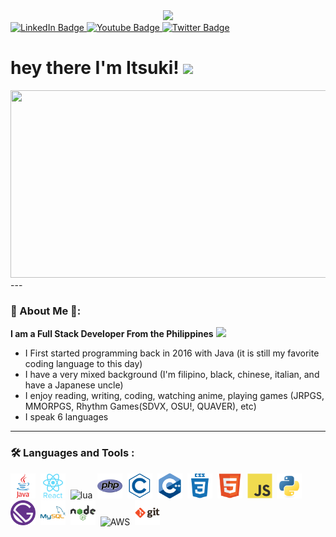 <div id="header" align="center">
  <img src="https://cdn.discordapp.com/attachments/776228439006248960/1331746013106540665/hmmm.jpg?ex=6792bca0&is=67916b20&hm=ba56b7e959b030df11cd1220695b04245f0a571b07f5ae3ebfcd12e3dd216883&" width="100"/>
</div>
<div id="badges">
  <a href="https://www.twitch.tv/Icyunspeakable">
    <img src="https://img.shields.io/badge/twitch-purple?style=for-the-badge&logo=twitch&logoColor=white" alt="LinkedIn Badge"/>
  </a>
  <a href="https://www.youtube.com/@icyunspeakable">
    <img src="https://img.shields.io/badge/YouTube-red?style=for-the-badge&logo=youtube&logoColor=white" alt="Youtube Badge"/>
  </a>
  <a href="https://x.com/Icyunspeakable">
    <img src="https://img.shields.io/badge/Twitter-blue?style=for-the-badge&logo=twitter&logoColor=white" alt="Twitter Badge"/>
  </a>
</div>
<h1>
  hey there I'm Itsuki!
  <img src="https://media.giphy.com/media/hvRJCLFzcasrR4ia7z/giphy.gif" width="30px"/>
</h1>
<div align="center">
  <img src="https://i.giphy.com/jAe22Ec5iICCk.webp" width="600" height="300"/>
</div>
---

### 💮 About Me 💮:
**I am a Full Stack Developer From the Philippines** <img src="https://media3.giphy.com/media/v1.Y2lkPTc5MGI3NjExcmtzcXQ3cmc3NHlldzB1ZHF6eDY4MzIzcmd3MjVscDd5ZzBtYWZ3ciZlcD12MV9pbnRlcm5hbF9naWZfYnlfaWQmY3Q9Zw/auNKlB8HFodib8y2Ll/giphy.gif" width="30">
  - I First started programming back in 2016 with Java (it is still my favorite coding language to this day)
  - I have a very mixed background (I'm filipino, black, chinese, italian, and have a Japanese uncle)
  - I enjoy reading, writing, coding, watching anime, playing games (JRPGS, MMORPGS, Rhythm Games(SDVX, OSU!, QUAVER), etc)
  - I speak 6 languages
---

### :hammer_and_wrench: Languages and Tools :
  <div>
  <img src="https://github.com/devicons/devicon/blob/master/icons/java/java-original-wordmark.svg" title="Java" alt="Java" width="40" height="40"/>&nbsp;
  <img src="https://github.com/devicons/devicon/blob/master/icons/react/react-original-wordmark.svg" title="React" alt="React" width="40" height="40"/>&nbsp;
  <img src="https://github.com/devicons/devicon/blob/master/icons//.svg" title="lua" alt="lua" width="40" height="40"/>&nbsp;
  <img src="https://github.com/devicons/devicon/blob/master/icons/php/php-original.svg" title="php" alt="php" width="40" height="40"/>&nbsp;
  <img src="https://github.com/devicons/devicon/blob/master/icons/C/C-line.svg" title="Flutter" alt="C" width="40" height="40"/>&nbsp;
  <img src="https://github.com/devicons/devicon/blob/master/icons/cplusplus/Cplusplus-original.svg" title="C++" alt="C++ " width="40" height="40"/>&nbsp;
  <img src="https://github.com/devicons/devicon/blob/master/icons/css3/css3-plain-wordmark.svg"  title="CSS3" alt="CSS" width="40" height="40"/>&nbsp;
  <img src="https://github.com/devicons/devicon/blob/master/icons/html5/html5-original.svg" title="HTML5" alt="HTML" width="40" height="40"/>&nbsp;
  <img src="https://github.com/devicons/devicon/blob/master/icons/javascript/javascript-original.svg" title="JavaScript" alt="JavaScript" width="40" height="40"/>&nbsp;
  <img src="https://github.com/devicons/devicon/blob/master/icons/python/python-original.svg" title="python" alt="Python" width="40" height="40"/>&nbsp;
  <img src="https://github.com/devicons/devicon/blob/master/icons/gatsby/gatsby-original.svg" title="Gatsby"  alt="Gatsby" width="40" height="40"/>&nbsp;
  <img src="https://github.com/devicons/devicon/blob/master/icons/mysql/mysql-original-wordmark.svg" title="MySQL"  alt="MySQL" width="40" height="40"/>&nbsp;
  <img src="https://github.com/devicons/devicon/blob/master/icons/nodejs/nodejs-original-wordmark.svg" title="NodeJS" alt="NodeJS" width="40" height="40"/>&nbsp;
  <img src="https://github.com/devicons/devicon/blob/master/icons/C#/C#-original.svg" title="AWS" alt="AWS" width="40" height="40"/>&nbsp;
  <img src="https://github.com/devicons/devicon/blob/master/icons/git/git-original-wordmark.svg" title="Git" **alt="Git" width="40" height="40"/>
</div>
